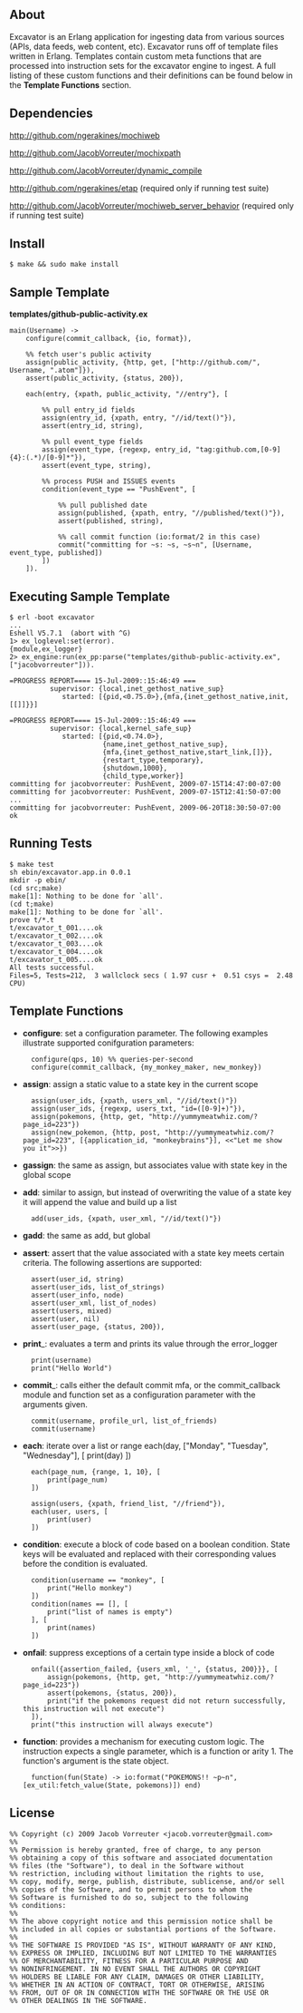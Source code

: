 ## About
Excavator is an Erlang application for ingesting data from various sources (APIs, data feeds, web content, etc). Excavator runs off of template files written in Erlang. Templates contain custom meta functions that are processed into instruction sets for the excavator engine to ingest. A full listing of these custom functions and their definitions can be found below in the __Template Functions__ section.

## Dependencies

<http://github.com/ngerakines/mochiweb>

<http://github.com/JacobVorreuter/mochixpath>

<http://github.com/JacobVorreuter/dynamic_compile>

<http://github.com/ngerakines/etap> (required only if running test suite)

<http://github.com/JacobVorreuter/mochiweb_server_behavior> (required only if running test suite)

## Install

	$ make && sudo make install
	
## Sample Template

__templates/github-public-activity.ex__

	main(Username) ->
	    configure(commit_callback, {io, format}),

	    %% fetch user's public activity
	    assign(public_activity, {http, get, ["http://github.com/", Username, ".atom"]}),
	    assert(public_activity, {status, 200}),

	    each(entry, {xpath, public_activity, "//entry"}, [

	        %% pull entry_id fields
	        assign(entry_id, {xpath, entry, "//id/text()"}),
	        assert(entry_id, string),
    
	        %% pull event_type fields
	        assign(event_type, {regexp, entry_id, "tag:github.com,[0-9]{4}:(.*)/[0-9]*"}),
	        assert(event_type, string),

	        %% process PUSH and ISSUES events
	        condition(event_type == "PushEvent", [
    
	            %% pull published date
	            assign(published, {xpath, entry, "//published/text()"}),
	            assert(published, string),
                
	            %% call commit function (io:format/2 in this case)
	            commit("committing for ~s: ~s, ~s~n", [Username, event_type, published])
	        ])
	    ]).
	
## Executing Sample Template

	$ erl -boot excavator
	...
	Eshell V5.7.1  (abort with ^G)
	1> ex_loglevel:set(error).
	{module,ex_logger}
	2> ex_engine:run(ex_pp:parse("templates/github-public-activity.ex", ["jacobvorreuter"])).
	
	=PROGRESS REPORT==== 15-Jul-2009::15:46:49 ===
	          supervisor: {local,inet_gethost_native_sup}
	             started: [{pid,<0.75.0>},{mfa,{inet_gethost_native,init,[[]]}}]

	=PROGRESS REPORT==== 15-Jul-2009::15:46:49 ===
	          supervisor: {local,kernel_safe_sup}
	             started: [{pid,<0.74.0>},
	                       {name,inet_gethost_native_sup},
	                       {mfa,{inet_gethost_native,start_link,[]}},
	                       {restart_type,temporary},
	                       {shutdown,1000},
	                       {child_type,worker}]
	committing for jacobvorreuter: PushEvent, 2009-07-15T14:47:00-07:00
	committing for jacobvorreuter: PushEvent, 2009-07-15T12:41:50-07:00
	...
	committing for jacobvorreuter: PushEvent, 2009-06-20T18:30:50-07:00
	ok
	
## Running Tests

	$ make test
	sh ebin/excavator.app.in 0.0.1
	mkdir -p ebin/
	(cd src;make)
	make[1]: Nothing to be done for `all'.
	(cd t;make)
	make[1]: Nothing to be done for `all'.
	prove t/*.t
	t/excavator_t_001....ok                                                      
	t/excavator_t_002....ok                                                      
	t/excavator_t_003....ok                                                      
	t/excavator_t_004....ok                                                      
	t/excavator_t_005....ok                                                      
	All tests successful.
	Files=5, Tests=212,  3 wallclock secs ( 1.97 cusr +  0.51 csys =  2.48 CPU)

## Template Functions
* __configure__: set a configuration parameter. The following examples illustrate supported conifguration parameters:

		configure(qps, 10) %% queries-per-second
		configure(commit_callback, {my_monkey_maker, new_monkey})
* __assign__: assign a static value to a state key in the current scope

		assign(user_ids, {xpath, users_xml, "//id/text()"})
		assign(user_ids, {regexp, users_txt, "id=([0-9]+)"}),
		assign(pokemons, {http, get, "http://yummymeatwhiz.com/?page_id=223"})
		assign(new_pokemon, {http, post, "http://yummymeatwhiz.com/?page_id=223", [{application_id, "monkeybrains"}], <<"Let me show you it">>})
* __gassign__: the same as assign, but associates value with state key in the global scope
* __add__: similar to assign, but instead of overwriting the value of a state key it will append the value and build up a list

		add(user_ids, {xpath, user_xml, "//id/text()"})
* __gadd__: the same as add, but global
* __assert__: assert that the value associated with a state key meets certain criteria. The following assertions are supported:

		assert(user_id, string)
		assert(user_ids, list_of_strings)
		assert(user_info, node)
		assert(user_xml, list_of_nodes)
		assert(users, mixed)
		assert(user, nil)
		assert(user_page, {status, 200}),
* __print___: evaluates a term and prints its value through the error_logger

		print(username)
		print("Hello World")
* __commit___: calls either the default commit mfa, or the commit_callback module and function set as a configuration parameter with the arguments given. 
 
		commit(username, profile_url, list_of_friends)
		commit(username)
* __each__: iterate over a list or range
		each(day, ["Monday", "Tuesday", "Wednesday"], [
			print(day)
		])

		each(page_num, {range, 1, 10}, [
			print(page_num)
		])
		
		assign(users, {xpath, friend_list, "//friend"}),
		each(user, users, [
			print(user)
		])
* __condition__: execute a block of code based on a boolean condition. State keys will be evaluated and replaced with their corresponding values before the condition is evaluated.

		condition(username == "monkey", [
			print("Hello monkey")
		])
		condition(names == [], [
			print("list of names is empty")
		], [
			print(names)
		])
* __onfail__: suppress exceptions of a certain type inside a block of code

		onfail({assertion_failed, {users_xml, '_', {status, 200}}}, [
			assign(pokemons, {http, get, "http://yummymeatwhiz.com/?page_id=223"})
			assert(pokemons, {status, 200}),
			print("if the pokemons request did not return successfully, this instruction will not execute")
		]),
		print("this instruction will always execute")
* __function__: provides a mechanism for executing custom logic. The instruction expects a single parameter, which is a function or arity 1. The function's argument is the state object.

		function(fun(State) -> io:format("POKEMONS!! ~p~n", [ex_util:fetch_value(State, pokemons)]) end)
	
## License
	%% Copyright (c) 2009 Jacob Vorreuter <jacob.vorreuter@gmail.com>
	%% 
	%% Permission is hereby granted, free of charge, to any person
	%% obtaining a copy of this software and associated documentation
	%% files (the "Software"), to deal in the Software without
	%% restriction, including without limitation the rights to use,
	%% copy, modify, merge, publish, distribute, sublicense, and/or sell
	%% copies of the Software, and to permit persons to whom the
	%% Software is furnished to do so, subject to the following
	%% conditions:
	%% 
	%% The above copyright notice and this permission notice shall be
	%% included in all copies or substantial portions of the Software.
	%% 
	%% THE SOFTWARE IS PROVIDED "AS IS", WITHOUT WARRANTY OF ANY KIND,
	%% EXPRESS OR IMPLIED, INCLUDING BUT NOT LIMITED TO THE WARRANTIES
	%% OF MERCHANTABILITY, FITNESS FOR A PARTICULAR PURPOSE AND
	%% NONINFRINGEMENT. IN NO EVENT SHALL THE AUTHORS OR COPYRIGHT
	%% HOLDERS BE LIABLE FOR ANY CLAIM, DAMAGES OR OTHER LIABILITY,
	%% WHETHER IN AN ACTION OF CONTRACT, TORT OR OTHERWISE, ARISING
	%% FROM, OUT OF OR IN CONNECTION WITH THE SOFTWARE OR THE USE OR
	%% OTHER DEALINGS IN THE SOFTWARE.